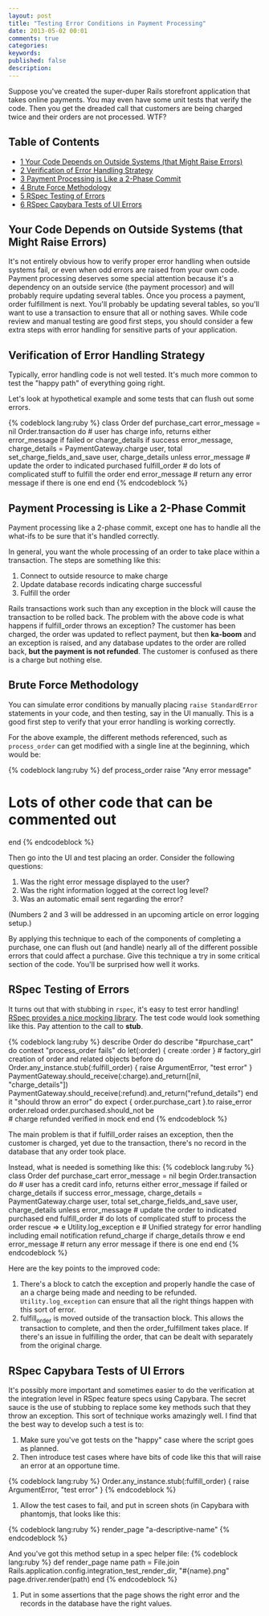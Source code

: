 ```yaml
---
layout: post
title: "Testing Error Conditions in Payment Processing"
date: 2013-05-02 00:01
comments: true
categories: 
keywords: 
published: false
description: 
---
```


<p>
Suppose you've created the super-duper Rails storefront application that takes
online payments. You may even have some unit tests that verify the code. Then
you get the dreaded call that customers are being charged twice and their
orders are not processed. WTF?
</p>

<div id="table-of-contents">
<h2>Table of Contents</h2>
<div id="text-table-of-contents">
<ul>
<li><a href="#sec-1">1 Your Code Depends on Outside Systems (that Might Raise Errors)</a></li>
<li><a href="#sec-2">2 Verification of Error Handling Strategy</a></li>
<li><a href="#sec-3">3 Payment Processing is Like a 2-Phase Commit</a></li>
<li><a href="#sec-4">4 Brute Force Methodology</a></li>
<li><a href="#sec-5">5 RSpec Testing of Errors</a></li>
<li><a href="#sec-6">6 RSpec Capybara Tests of UI Errors</a></li>
</ul>
</div>
</div>

<div id="outline-container-1" class="outline-2">
<h2 id="sec-1">Your Code Depends on Outside Systems (that Might Raise Errors)</h2>
<div class="outline-text-2" id="text-1">

<p>It's not entirely obvious how to verify proper error handling when outside
systems fail, or even when odd errors are raised from your own code. Payment
processing deserves some special attention because it's a dependency on an
outside service (the payment processor) and will probably require updating
several tables. Once you process a payment, order fulfillment is next. You'll
probably be updating several tables, so you'll want to use a transaction to
ensure that all or nothing saves. While code review and manual testing are good
first steps, you should consider a few extra steps with error handling for
sensitive parts of your application.
</p>

</div>

</div>

<div id="outline-container-2" class="outline-2">
<h2 id="sec-2">Verification of Error Handling Strategy</h2>
<div class="outline-text-2" id="text-2">

<p>Typically, error handling code is not well tested. It's much more common to test
the "happy path" of everything going right.
</p>
<p>
Let's look at hypothetical example and some tests that can flush out some
errors.
</p>


{% codeblock lang:ruby %}
class Order
  def purchase_cart
    error_message = nil
    Order.transaction do
      # user has charge info, returns either error_message if failed or charge_details if success
      error_message, charge_details = PaymentGateway.charge user, total 
      set_charge_fields_and_save user, charge_details unless error_message # update the order to indicated purchased
      fulfill_order # do lots of complicated stuff to fulfill the order
    end
    error_message # return any error message if there is one
  end
end
{% endcodeblock %}

</div>

</div>

<div id="outline-container-3" class="outline-2">
<h2 id="sec-3">Payment Processing is Like a 2-Phase Commit</h2>
<div class="outline-text-2" id="text-3">

<p>Payment processing like a 2-phase commit, except one has to handle all the
what-ifs to be sure that it's handled correctly.
</p>
<p>
In general, you want the whole processing of an order to take place within a
transaction. The steps are something like this:
</p><ol>
<li>Connect to outside resource to make charge
</li>
<li>Update database records indicating charge successful
</li>
<li>Fulfill the order
</li>
</ol>


<p>
Rails transactions work such than any exception in the block will cause the
transaction to be rolled back. The problem with the above code is what happens
if fulfill_order throws an exception? The customer has been charged, the order
was updated to reflect payment, but then <b>ka-boom</b> and an exception is raised,
and any database updates to the order are rolled back, <b>but the payment is not refunded</b>. The customer is confused as there is a charge but nothing else.
</p>
</div>

</div>

<div id="outline-container-4" class="outline-2">
<h2 id="sec-4">Brute Force Methodology</h2>
<div class="outline-text-2" id="text-4">

<p>You can simulate error conditions by manually placing <code>raise StandardError</code>
statements in your code, and then testing, say in the UI manually. This is a
good first step to verify that your error handling is working correctly.
</p>
<p>
For the above example, the different methods referenced, such as
<code>process_order</code> can get modified with a single line at the beginning, which
would be:
</p>


{% codeblock lang:ruby %}
def process_order
  raise "Any error message"
  # Lots of other code that can be commented out
end
{% endcodeblock %}

<p>
Then go into the UI and test placing an order. Consider the following questions:
</p><ol>
<li>Was the right error message displayed to the user?
</li>
<li>Was the right information logged at the correct log level?
</li>
<li>Was an automatic email sent regarding the error?
</li>
</ol>


<p>
(Numbers 2 and 3 will be addressed in an upcoming article on error logging
setup.)
</p>
<p>
By applying this technique to each of the components of completing a purchase,
one can flush out (and handle) nearly all of the different possible errors that
could affect a purchase. Give this technique a try in some critical section of
the code. You'll be surprised how well it works.
</p>
</div>

</div>

<div id="outline-container-5" class="outline-2">
<h2 id="sec-5">RSpec Testing of Errors</h2>
<div class="outline-text-2" id="text-5">

<p>It turns out that with stubbing in <code>rspec</code>, it's easy to test error handling!
<a href="https://www.relishapp.com/rspec/rspec-mocks/v/2-13/docs/method-stubs">RSpec provides a nice mocking library</a>. The test code would look something like
this. Pay attention to the call to <b>stub</b>.
</p>


{% codeblock lang:ruby %}
describe Order do
  describe "#purchase_cart" do
    context "process_order fails" do
      let(:order) { create :order } # factory_girl creation of order and related objects
      before do
        Order.any_instance.stub(:fulfill_order) { raise ArgumentError, "test error" }
        PaymentGateway.should_receive(:charge).and_return([nil, "charge_details"])
        PaymentGateway.should_receive(:refund).and_return("refund_details")
      end
      it "should throw an error" do
        expect {
          order.purchase_cart
        }.to raise_error
        order.reload 
        order.purchased.should_not be   
        # charge refunded verified in mock
      end
    end
{% endcodeblock %}

<p>
The main problem is that if fulfill_order raises an exception, then the
customer is charged, yet due to the transaction, there's no record in the
database that any order took place.
</p>
<p>
Instead, what is needed is something like this:
{% codeblock lang:ruby %}
class Order
  def purchase_cart
    error_message = nil
    begin
      Order.transaction do
        # user has a credit card info, returns either error_message if failed or charge_details if success
        error_message, charge_details = PaymentGateway.charge user, total 
        set_charge_fields_and_save user, charge_details unless error_message # update the order to indicated purchased
      end
      fulfill_order # do lots of complicated stuff to process the order
    rescue => e
      Utility.log_exception e # Unified strategy for error handling including email notification
      refund_charge if charge_details
      throw e
    end
    error_message # return any error message if there is one
  end
end
{% endcodeblock %}

Here are the key points to the improved code:
</p><ol>
<li>There's a block to catch the exception and properly handle the case of an a
   charge being made and needing to be refunded. <code>Utility.log_exception</code> can
   ensure that all the right things happen with this sort of error.
</li>
<li>fulfill<sub>order</sub> is moved outside of the transaction block. This allows the
   transaction to complete, and then the order_fulfillment takes place. If
   there's an issue in fulfilling the order, that can be dealt with separately
   from the original charge. 
</li>
</ol>



</div>

</div>

<div id="outline-container-6" class="outline-2">
<h2 id="sec-6">RSpec Capybara Tests of UI Errors</h2>
<div class="outline-text-2" id="text-6">

<p>It's possibly more important and sometimes easier to do the verification at the
integration level in RSpec feature specs using Capybara. The secret sauce is
the use of stubbing to replace some key methods such that they throw an
exception. This sort of technique works amazingly well.
I find that the best way to develop such a test is to:
</p><ol>
<li>Make sure you've got tests on the "happy" case where the script goes as
   planned.
</li>
<li>Then introduce test cases where have bits of code like this that will raise
   an error at an opportune time.
</li>
</ol>


{% codeblock lang:ruby %}
     Order.any_instance.stub(:fulfill_order) { raise ArgumentError, "test error" }
{% endcodeblock %}
<ol>
<li>Allow the test cases to fail, and put in screen shots (in Capybara with
   phantomjs, that looks like this:
</li>
</ol>


{% codeblock lang:ruby %}
   render_page "a-descriptive-name"
{% endcodeblock %}
<p>
   And you've got this method setup in a spec helper file:
{% codeblock lang:ruby %}
   def render_page name
     path = File.join Rails.application.config.integration_test_render_dir, "#{name}.png"
     page.driver.render(path)
   end 
{% endcodeblock %}
</p><ol>
<li>Put in some assertions that the page shows the right error and the records
   in the database have the right values.
</li>
</ol>




</div>
</div>
